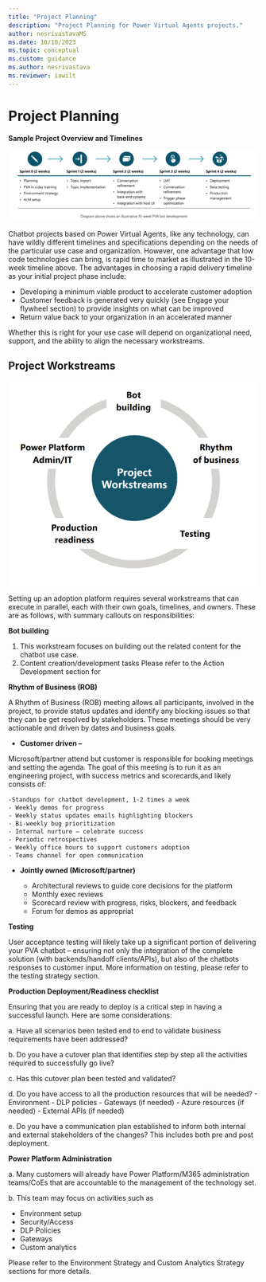 ```yaml
---
title: "Project Planning"
description: "Project Planning for Power Virtual Agents projects."
author: nesrivastavaMS
ms.date: 10/10/2023
ms.topic: conceptual
ms.custom: guidance
ms.author: nesrivastava
ms.reviewer: iawilt
---
```


# Project Planning

**Sample Project Overview and Timelines**

![Project planning](./media/topics/Project_Planning.png)

Chatbot projects based on Power Virtual Agents, like any technology, can have wildly different timelines and 
specifications depending on the needs of the particular use case and organization. However, one advantage that low 
code technologies can bring, is rapid time to market as illustrated in the 10-week timeline above. The advantages in 
choosing a rapid delivery timeline as your initial project phase include:
- Developing a minimum viable product to accelerate customer adoption
- Customer feedback is generated very quickly (see Engage your flywheel section) to provide insights on what can be improved
- Return value back to your organization in an accelerated manner

Whether this is right for your use case will depend on organizational need, support, and the ability to align the necessary workstreams.



## **Project Workstreams**
![Prject Workstrearms](./media/topics/ProjectWorkstreams.png)

Setting up an adoption platform requires several workstreams that can execute in parallel, each with their own goals, timelines, and owners. These are as follows, with summary callouts on responsibilities: 

 **Bot building**

  1. This workstream focuses on building out the related content for the chatbot use case.
  1. Content creation/development tasks 
  Please refer to the Action Development section for

**Rhythm of Business (ROB)** 

A Rhythm of Business (ROB) meeting allows all participants, involved in the project, to provide status updates and identify any blocking issues so that they can be get resolved by stakeholders. These meetings should be very actionable and driven by dates and business goals. 
  
- **Customer driven –** 

Microsoft/partner attend but customer is responsible for booking meetings and setting the agenda. The goal of this meeting is to run it as an engineering project, with success metrics and scorecards,and likely consists of:

    -Standups for chatbot development, 1-2 times a week
    - Weekly demos for progress
    - Weekly status updates emails highlighting blockers
    - Bi-weekly bug prioritization
    - Internal nurture – celebrate success
    - Periodic retrospectives
    - Weekly office hours to support customers adoption
    - Teams channel for open communication


   - **Jointly owned (Microsoft/partner)**

      - Architectural reviews to guide core decisions for the platform
      - Monthly exec reviews
      - Scorecard review with progress, risks, blockers, and feedback
      - Forum for demos as appropriat
    
  **Testing**

  User acceptance testing will likely take up a significant portion of delivering your PVA chatbot – ensuring not only the integration of the complete solution (with backends/handoff clients/APIs), but also of the chatbots responses to customer input. More information on testing, please refer to the testing strategy section.
    
  **Production Deployment/Readiness checklist**

 Ensuring that you are ready to deploy is a critical step in having a successful launch. Here are some considerations: 
  
  a. Have all scenarios been tested end to end to validate business requirements have been addressed?
  
  b. Do you have a cutover plan that identifies step by step all the activities required to successfully go live?
  
  c. Has this cutover plan been tested and validated?
  
  d. Do you have access to all the production resources that will be needed?
    - Environment
    - DLP policies
    - Gateways (if needed)
    - Azure resources (if needed)
    - External APIs (if needed)
  
  e.  Do you have a communication plan established to inform both internal and external stakeholders of the changes? This includes both pre and post deployment.

**Power Platform Administration**

a. Many customers will already have Power Platform/M365 administration teams/CoEs that are accountable to the management of the technology set.

b. This team may focus on activities such as
- Environment setup
- Security/Access
- DLP Policies
- Gateways
- Custom analytics
 
Please refer to the Environment Strategy and 
Custom Analytics Strategy sections for more details.

     
